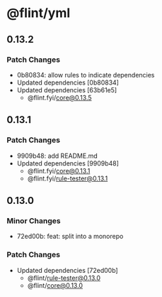 # @flint/yml

## 0.13.2

### Patch Changes

- 0b80834: allow rules to indicate dependencies
- Updated dependencies [0b80834]
- Updated dependencies [63b61e5]
  - @flint.fyi/core@0.13.5

## 0.13.1

### Patch Changes

- 9909b48: add README.md
- Updated dependencies [9909b48]
  - @flint.fyi/core@0.13.1
  - @flint.fyi/rule-tester@0.13.1

## 0.13.0

### Minor Changes

- 72ed00b: feat: split into a monorepo

### Patch Changes

- Updated dependencies [72ed00b]
  - @flint/rule-tester@0.13.0
  - @flint/core@0.13.0
